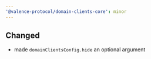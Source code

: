 ```yaml
---
'@valence-protocol/domain-clients-core': minor
---
```


## Changed

- made `domainClientsConfig.hide` an optional argument
